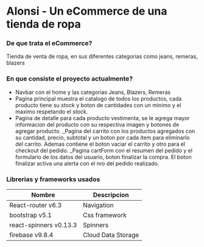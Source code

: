 # Alonsi - Un eCommerce de una tienda de ropa

### De que trata el eCommerce?
Tienda de venta de ropa, en sus diferentes categorias como jeans, remeras, blazers

### En que consiste el proyecto actualmente?
- Navbar con el home y las categorias Jeans, Blazers, Remeras
- Pagina principal muestra el catalogo de todos los productos, cada producto tiene su stock y boton de cantidades con un minimo y el maximo respetando el stock.
- Pagina de detalle para cada producto vestimenta, se le agrega mayor informacion del producto con su respectiva imagen y botones de agregar producto. 
_Pagina del carrito con los productos agregados con su cantidad, precio, subtotal y un boton por cada item para eliminarlo del carrito. Ademas contiene el boton vaciar el carrito y otro para el checkout del pedido.
_Pagina cartForm con el resumen del pedido y el formulario de los datos del usuario, boton finalizar la compra. El boton finalizar activa una alerta con el nro del pedido realizado.


### Librerias y frameworks usados

| Nombre                 | Descripcion        |
| ------------------     |  --------------    |
| React-router v6.3      | Navigation         |
| bootstrap v5.1         | Css framework      | 
| react-spinners v0.13.3 | Spinners           |
| firebase v9.8.4        | Cloud Data Storage |